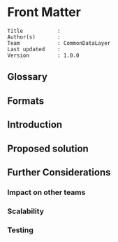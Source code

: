 # Front Matter

```
Title           : 
Author(s)       : 
Team            : CommonDataLayer
Last updated    : 
Version         : 1.0.0
```

## Glossary
## Formats
## Introduction
## Proposed solution
## Further Considerations
### Impact on other teams
### Scalability
### Testing

